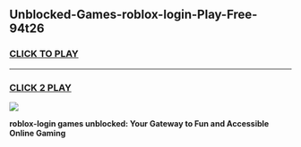 
## Unblocked-Games-roblox-login-Play-Free-94t26
<h3>
<a href="https://premium76.site?title=roblox-login&ref=15A">CLICK TO PLAY</a></h3>
<hr>

<h3>
<a href="https://premium76.site?title=roblox-login&ref=15A">CLICK 2 PLAY</a>
  
</h3>

<a href="https://premium76.site?title=roblox-login&ref=15A"><img src="https://clearcache.store/games.png"></a>


**roblox-login games unblocked: Your Gateway to Fun and Accessible Online Gaming**
